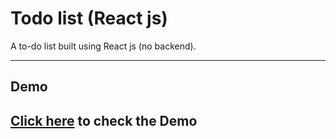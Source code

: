 # Todo list (React js)
A to-do list built using React js (no backend).

----------
## Demo ##

 [Click here](https://relaxed-sinoussi-3e8688.netlify.com/) to check the Demo
 ----------


 